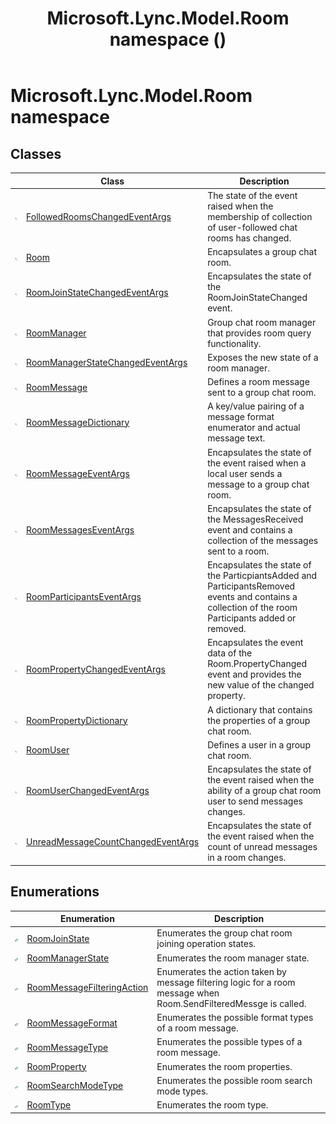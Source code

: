 ﻿---
title: Microsoft.Lync.Model.Room namespace ()
TOCTitle: '@NoTitle'
ms:assetid: N:Microsoft.Lync.Model.Room_DI_3_UC_OCS14MrefLyncWPF
ms:mtpsurl: https://msdn.microsoft.com/en-us/library/microsoft.lync.model.room_di_3_uc_ocs14mreflyncwpf(v=office.15)
ms:contentKeyID: 48598436
ms.date: 07/28/2014
mtps_version: v=office.15
f1_keywords:
- Microsoft.Lync.Model.Room
dev_langs:
- CSharp
- JScript
- VB
- other
---

# Microsoft.Lync.Model.Room namespace

## Classes

<table>
<thead>
<tr class="header">
<th> </th>
<th>Class</th>
<th>Description</th>
</tr>
</thead>
<tbody>
<tr class="odd">
<td><img src="images/Hh380319.pubclass(Office.15).gif" title="Public class" alt="Public class" /></td>
<td><a href="followedroomschangedeventargs-class-microsoft-lync-model-room_2.md">FollowedRoomsChangedEventArgs</a></td>
<td>The state of the event raised when the membership of collection of user-followed chat rooms has changed.</td>
</tr>
<tr class="even">
<td><img src="images/Hh380319.pubclass(Office.15).gif" title="Public class" alt="Public class" /></td>
<td><a href="room-class-microsoft-lync-model-room_2.md">Room</a></td>
<td>Encapsulates a group chat room.</td>
</tr>
<tr class="odd">
<td><img src="images/Hh380319.pubclass(Office.15).gif" title="Public class" alt="Public class" /></td>
<td><a href="roomjoinstatechangedeventargs-class-microsoft-lync-model-room_2.md">RoomJoinStateChangedEventArgs</a></td>
<td>Encapsulates the state of the RoomJoinStateChanged event.</td>
</tr>
<tr class="even">
<td><img src="images/Hh380319.pubclass(Office.15).gif" title="Public class" alt="Public class" /></td>
<td><a href="roommanager-class-microsoft-lync-model-room_2.md">RoomManager</a></td>
<td>Group chat room manager that provides room query functionality.</td>
</tr>
<tr class="odd">
<td><img src="images/Hh380319.pubclass(Office.15).gif" title="Public class" alt="Public class" /></td>
<td><a href="roommanagerstatechangedeventargs-class-microsoft-lync-model-room_2.md">RoomManagerStateChangedEventArgs</a></td>
<td>Exposes the new state of a room manager.</td>
</tr>
<tr class="even">
<td><img src="images/Hh380319.pubclass(Office.15).gif" title="Public class" alt="Public class" /></td>
<td><a href="roommessage-class-microsoft-lync-model-room_2.md">RoomMessage</a></td>
<td>Defines a room message sent to a group chat room.</td>
</tr>
<tr class="odd">
<td><img src="images/Hh380319.pubclass(Office.15).gif" title="Public class" alt="Public class" /></td>
<td><a href="roommessagedictionary-class-microsoft-lync-model-room_2.md">RoomMessageDictionary</a></td>
<td>A key/value pairing of a message format enumerator and actual message text.</td>
</tr>
<tr class="even">
<td><img src="images/Hh380319.pubclass(Office.15).gif" title="Public class" alt="Public class" /></td>
<td><a href="roommessageeventargs-class-microsoft-lync-model-room_2.md">RoomMessageEventArgs</a></td>
<td>Encapsulates the state of the event raised when a local user sends a message to a group chat room.</td>
</tr>
<tr class="odd">
<td><img src="images/Hh380319.pubclass(Office.15).gif" title="Public class" alt="Public class" /></td>
<td><a href="roommessageseventargs-class-microsoft-lync-model-room_2.md">RoomMessagesEventArgs</a></td>
<td>Encapsulates the state of the MessagesReceived event and contains a collection of the messages sent to a room.</td>
</tr>
<tr class="even">
<td><img src="images/Hh380319.pubclass(Office.15).gif" title="Public class" alt="Public class" /></td>
<td><a href="roomparticipantseventargs-class-microsoft-lync-model-room_2.md">RoomParticipantsEventArgs</a></td>
<td>Encapsulates the state of the ParticpiantsAdded and ParticipantsRemoved events and contains a collection of the room Participants added or removed.</td>
</tr>
<tr class="odd">
<td><img src="images/Hh380319.pubclass(Office.15).gif" title="Public class" alt="Public class" /></td>
<td><a href="roompropertychangedeventargs-class-microsoft-lync-model-room_2.md">RoomPropertyChangedEventArgs</a></td>
<td>Encapsulates the event data of the Room.PropertyChanged event and provides the new value of the changed property.</td>
</tr>
<tr class="even">
<td><img src="images/Hh380319.pubclass(Office.15).gif" title="Public class" alt="Public class" /></td>
<td><a href="roompropertydictionary-class-microsoft-lync-model-room_2.md">RoomPropertyDictionary</a></td>
<td>A dictionary that contains the properties of a group chat room.</td>
</tr>
<tr class="odd">
<td><img src="images/Hh380319.pubclass(Office.15).gif" title="Public class" alt="Public class" /></td>
<td><a href="roomuser-class-microsoft-lync-model-room_2.md">RoomUser</a></td>
<td>Defines a user in a group chat room.</td>
</tr>
<tr class="even">
<td><img src="images/Hh380319.pubclass(Office.15).gif" title="Public class" alt="Public class" /></td>
<td><a href="roomuserchangedeventargs-class-microsoft-lync-model-room_2.md">RoomUserChangedEventArgs</a></td>
<td>Encapsulates the state of the event raised when the ability of a group chat room user to send messages changes.</td>
</tr>
<tr class="odd">
<td><img src="images/Hh380319.pubclass(Office.15).gif" title="Public class" alt="Public class" /></td>
<td><a href="unreadmessagecountchangedeventargs-class-microsoft-lync-model-room_2.md">UnreadMessageCountChangedEventArgs</a></td>
<td>Encapsulates the state of the event raised when the count of unread messages in a room changes.</td>
</tr>
</tbody>
</table>


## Enumerations

<table>
<thead>
<tr class="header">
<th> </th>
<th>Enumeration</th>
<th>Description</th>
</tr>
</thead>
<tbody>
<tr class="odd">
<td><img src="images/Hh380319.pubenumeration(Office.15).gif" title="Public enumeration" alt="Public enumeration" /></td>
<td><a href="roomjoinstate-enumeration-microsoft-lync-model-room_2.md">RoomJoinState</a></td>
<td>Enumerates the group chat room joining operation states.</td>
</tr>
<tr class="even">
<td><img src="images/Hh380319.pubenumeration(Office.15).gif" title="Public enumeration" alt="Public enumeration" /></td>
<td><a href="roommanagerstate-enumeration-microsoft-lync-model-room_2.md">RoomManagerState</a></td>
<td>Enumerates the room manager state.</td>
</tr>
<tr class="odd">
<td><img src="images/Hh380319.pubenumeration(Office.15).gif" title="Public enumeration" alt="Public enumeration" /></td>
<td><a href="roommessagefilteringaction-enumeration-microsoft-lync-model-room_2.md">RoomMessageFilteringAction</a></td>
<td>Enumerates the action taken by message filtering logic for a room message when Room.SendFilteredMessge is called.</td>
</tr>
<tr class="even">
<td><img src="images/Hh380319.pubenumeration(Office.15).gif" title="Public enumeration" alt="Public enumeration" /></td>
<td><a href="roommessageformat-enumeration-microsoft-lync-model-room_2.md">RoomMessageFormat</a></td>
<td>Enumerates the possible format types of a room message.</td>
</tr>
<tr class="odd">
<td><img src="images/Hh380319.pubenumeration(Office.15).gif" title="Public enumeration" alt="Public enumeration" /></td>
<td><a href="roommessagetype-enumeration-microsoft-lync-model-room_2.md">RoomMessageType</a></td>
<td>Enumerates the possible types of a room message.</td>
</tr>
<tr class="even">
<td><img src="images/Hh380319.pubenumeration(Office.15).gif" title="Public enumeration" alt="Public enumeration" /></td>
<td><a href="roomproperty-enumeration-microsoft-lync-model-room_2.md">RoomProperty</a></td>
<td>Enumerates the room properties.</td>
</tr>
<tr class="odd">
<td><img src="images/Hh380319.pubenumeration(Office.15).gif" title="Public enumeration" alt="Public enumeration" /></td>
<td><a href="roomsearchmodetype-enumeration-microsoft-lync-model-room_2.md">RoomSearchModeType</a></td>
<td>Enumerates the possible room search mode types.</td>
</tr>
<tr class="even">
<td><img src="images/Hh380319.pubenumeration(Office.15).gif" title="Public enumeration" alt="Public enumeration" /></td>
<td><a href="roomtype-enumeration-microsoft-lync-model-room_2.md">RoomType</a></td>
<td>Enumerates the room type.</td>
</tr>
</tbody>
</table>

